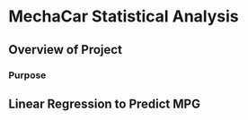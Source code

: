 # MechaCar Statistical Analysis

## Overview of Project

### Purpose

## Linear Regression to Predict MPG